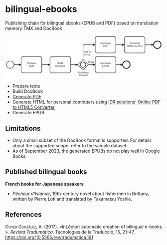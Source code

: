 # bilingual-ebooks
Publishing chain for bilingual ebooks (EPUB and PDF) based on translation memory TMX and DocBook

![Overview of the publishing chain](overview.png)
- Prepare texts
- Build DocBook
- [Generate PDF](https://github.com/japotrad/bilingual-ebooks/blob/main/3.%20Generate%20PDF/README.md)
- Generate HTML for personal computers using [IDR solutions' Online PDF to HTML5 Converter](https://www.idrsolutions.com/online-pdf-to-html5-converter)
- Generate EPUB

## Limitations ##
- Only a small subset of the DocBook format is supported. For details about the supported scope, refer to the sample dataset.
- As of September 2023, the generated EPUBs do not play well in Google Books.

## Published bilingual books
**French books for Japanese speakers**
- *Pêcheur d'Islande*, 19th-century novel about fishermen in Brittany, written by Pierre Loti and translated by Takamatsu Yoshie.

## References
<span style="font-variant:small-caps;">Oliver González</span>, A. (2017). «InLéctor: automatic creation
of bilingual e-books ». *Revista Tradumàtica*. Tecnologies de la Traducció, 15,
21-47. https://doi.org/10.5565/rev/tradumatica.191
